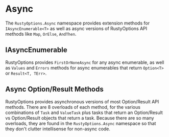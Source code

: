 # Async

The `RustyOptions.Async` namespace provides extension methods for `IAsyncEnumerable<T>`
as well as async versions of RustyOptions API methods like `Map`, `OrElse`, `AndThen`.

## IAsyncEnumerable<T>

RustyOptions provides `FirstOrNoneAsync` for any async enumerable, as well as `Values` and `Errors` methods
for async enumerables that return `Option<T>` or `Result<T, TErr>`.

## Async Option/Result Methods

RustyOptions provides asynchronous versions of most Option/Result API methods. There are 8 overloads of each
method, for the various combinations of `Task` and `ValueTask` plus tasks that return an Option/Result vs 
Option/Result objects that return a task. Because there are so many overloads, they are found in the 
`RustyOptions.Async` namespace so that they don't clutter intellisense for non-async code.
